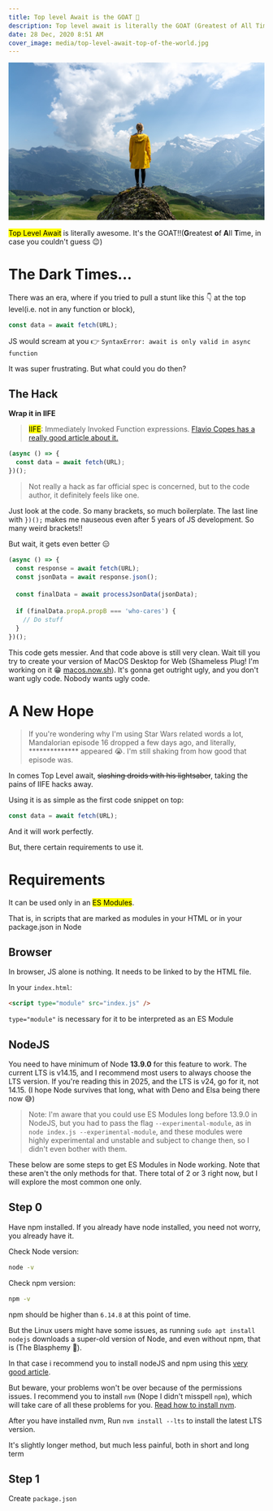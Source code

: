 ```yaml
---
title: Top level Await is the GOAT 🥳
description: Top level await is literally the GOAT (Greatest of All Time). In every way. Read on to know why, how to use it, and its implications
date: 28 Dec, 2020 8:51 AM
cover_image: media/top-level-await-top-of-the-world.jpg
---
```


![Top of the world](../../static/media/top-level-await-top-of-the-world.jpg)

<mark>Top Level Await</mark> is literally awesome. It's the GOAT!!(**G**reatest **o**f **A**ll **T**ime, in case you couldn't guess 😉)

# The Dark Times...

There was an era, where if you tried to pull a stunt like this 👇 at the top level(i.e. not in any function or block),

```js
const data = await fetch(URL);
```

JS would scream at you 👉 `SyntaxError: await is only valid in async function`

It was super frustrating. But what could you do then?

## The Hack

**Wrap it in IIFE**

> <mark>IIFE</mark>: Immediately Invoked Function expressions. [Flavio Copes has a really good article about it.](https://flaviocopes.com/javascript-iife/)

```js
(async () => {
  const data = await fetch(URL);
})();
```

> Not really a hack as far official spec is concerned, but to the code author, it definitely feels like one.

Just look at the code. So many brackets, so much boilerplate. The last line with `})();` makes me nauseous even after 5 years of JS development. So many weird brackets!!

But wait, it gets even better 😑

```js
(async () => {
  const response = await fetch(URL);
  const jsonData = await response.json();

  const finalData = await processJsonData(jsonData);

  if (finalData.propA.propB === 'who-cares') {
    // Do stuff
  }
})();
```

This code gets messier. And that code above is still very clean. Wait till you try to create your version of MacOS Desktop for Web (Shameless Plug! I'm working on it 😁 [macos.now.sh](https://macos.now.sh)). It's gonna get outright ugly, and you don't want ugly code. Nobody wants ugly code.

# A New Hope

> If you're wondering why I'm using Star Wars related words a lot, Mandalorian episode 16 dropped a few days ago, and literally, \*\*\*\*\*\*\*\*\*\*\*\*\*\* appeared 😭. I'm still shaking from how good that episode was.

In comes Top Level await, ~~slashing droids with his lightsaber~~, taking the pains of IIFE hacks away.

Using it is as simple as the first code snippet on top:

```js
const data = await fetch(URL);
```

And it will work perfectly.

But, there certain requirements to use it.

# Requirements

It can be used only in an <mark>ES Modules</mark>.

That is, in scripts that are marked as modules in your HTML or in your package.json in Node

## Browser

In browser, JS alone is nothing. It needs to be linked to by the HTML file.

In your `index.html`:

```html
<script type="module" src="index.js" />
```

`type="module"` is necessary for it to be interpreted as an ES Module

## NodeJS

You need to have minimum of Node **13.9.0** for this feature to work. The current LTS is v14.15, and I recommend most users to always choose the LTS version. If you're reading this in 2025, and the LTS is v24, go for it, not 14.15. (I hope Node survives that long, what with Deno and Elsa being there now 😅)

> Note: I'm aware that you could use ES Modules long before 13.9.0 in NodeJS, but you had to pass the flag `--experimental-module`, as in `node index.js --experimental-module`, and these modules were highly experimental and unstable and subject to change then, so I didn't even bother with them.

These below are some steps to get ES Modules in Node working. Note that these aren't the only methods for that. There total of 2 or 3 right now, but I will explore the most common one only.

## Step 0

Have npm installed. If you already have node installed, you need not worry, you already have it.

Check Node version:

```bash
node -v
```

Check npm version:

```bash
npm -v
```

npm should be higher than `6.14.8` at this point of time.

But the Linux users might have some issues, as running `sudo apt install nodejs` downloads a super-old version of Node, and even without npm, that is (The Blasphemy 😤).

In that case i recommend you to install nodeJS and npm using this [very good article](https://www.digitalocean.com/community/tutorials/how-to-install-node-js-on-ubuntu-18-04).

But beware, your problems won't be over because of the permissions issues. I recommend you to install `nvm` (Nope I didn't misspell `npm`), which will take care of all these problems for you. [Read how to install nvm](https://www.digitalocean.com/community/tutorials/how-to-install-node-js-on-ubuntu-18-04).

After you have installed nvm, Run `nvm install --lts` to install the latest LTS version.

It's slightly longer method, but much less painful, both in short and long term

## Step 1

Create `package.json`
